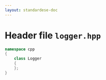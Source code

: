 ```yaml
---
layout: standardese-doc
---
```


# Header file `logger.hpp`

``` cpp
namespace cpp
{
    class Logger
    {
    };
}
```
